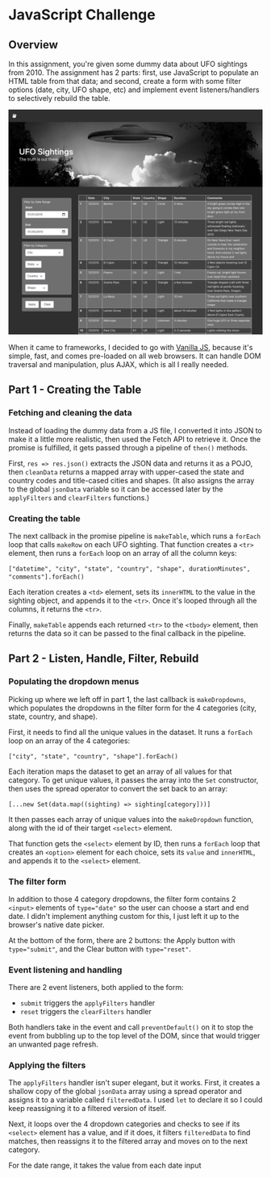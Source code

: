 # JavaScript Challenge

## Overview

In this assignment, you're given some dummy data about UFO sightings from 2010. The assignment has 2 parts: first, use JavaScript to populate an HTML table from that data; and second, create a form with some filter options (date, city, UFO shape, etc) and implement event listeners/handlers to selectively rebuild the table.

![ufo page screenshot](images/ufo-home.png)

When it came to frameworks, I decided to go with [Vanilla JS](http://vanilla-js.com/), because it's simple, fast, and comes pre-loaded on all web browsers. It can handle DOM traversal and manipulation, plus AJAX, which is all I really needed.

## Part 1 - Creating the Table

### Fetching and cleaning the data

Instead of loading the dummy data from a JS file, I converted it into JSON to make it a little more realistic, then used the Fetch API to retrieve it. Once the promise is fulfilled, it gets passed through a pipeline of `then()` methods.

First, `res => res.json()` extracts the JSON data and returns it as a POJO, then `cleanData` returns a mapped array with upper-cased the state and country codes and title-cased cities and shapes. (It also assigns the array to the global `jsonData` variable so it can be accessed later by the `applyFilters` and `clearFilters` functions.)

### Creating the table

The next callback in the promise pipeline is `makeTable`, which runs a `forEach` loop that calls `makeRow` on each UFO sighting. That function creates a `<tr>` element, then runs a `forEach` loop on an array of all the column keys:

```
["datetime", "city", "state", "country", "shape", durationMinutes", "comments"].forEach()
```

Each iteration creates a `<td>` element, sets its `innerHTML` to the value in the sighting object, and appends it to the `<tr>`. Once it's looped through all the columns, it returns the `<tr>`.

Finally, `makeTable` appends each returned `<tr>` to the `<tbody>` element, then returns the data so it can be passed to the final callback in the pipeline.

## Part 2 - Listen, Handle, Filter, Rebuild

### Populating the dropdown menus

Picking up where we left off in part 1, the last callback is `makeDropdowns`, which populates the dropdowns in the filter form for the 4 categories (city, state, country, and shape).

First, it needs to find all the unique values in the dataset. It runs a `forEach` loop on an array of the 4 categories:

```
["city", "state", "country", "shape"].forEach()
```

Each iteration maps the dataset to get an array of all values for that category. To get unique values, it passes the array into the `Set` constructor, then uses the spread operator to convert the set back to an array:

```
[...new Set(data.map((sighting) => sighting[category]))]
```

It then passes each array of unique values into the `makeDropdown` function, along with the id of their target `<select>` element.

That function gets the `<select>` element by ID, then runs a `forEach` loop that creates an `<option>` element for each choice, sets its `value` and `innerHTML`, and appends it to the `<select>` element.

### The filter form

In addition to those 4 category dropdowns, the filter form contains 2 `<input>` elements of `type="date"` so the user can choose a start and end date. I didn't implement anything custom for this, I just left it up to the browser's native date picker.

At the bottom of the form, there are 2 buttons: the Apply button with `type="submit"`, and the Clear button with `type="reset"`.

### Event listening and handling

There are 2 event listeners, both applied to the form:

- `submit` triggers the `applyFilters` handler
- `reset` triggers the `clearFilters` handler

Both handlers take in the event and call `preventDefault()` on it to stop the event from bubbling up to the top level of the DOM, since that would trigger an unwanted page refresh.

### Applying the filters

The `applyFilters` handler isn't super elegant, but it works. First, it creates a shallow copy of the global `jsonData` array using a spread operator and assigns it to a variable called `filteredData`. I used `let` to declare it so I could keep reassigning it to a filtered version of itself.

Next, it loops over the 4 dropdown categories and checks to see if its `<select>` element has a value, and if it does, it filters `filteredData` to find matches, then reassigns it to the filtered array and moves on to the next category.

For the date range, it takes the value from each date input
